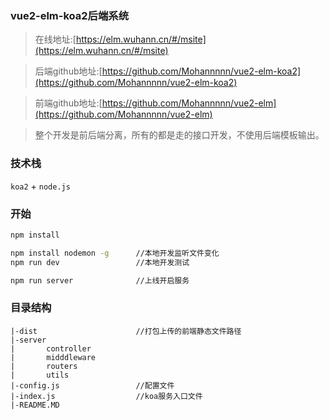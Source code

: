 ### vue2-elm-koa2后端系统

> 在线地址:[https://elm.wuhann.cn/#/msite](https://elm.wuhann.cn/#/msite)

> 后端github地址:[https://github.com/Mohannnnn/vue2-elm-koa2](https://github.com/Mohannnnn/vue2-elm-koa2)

> 前端github地址:[https://github.com/Mohannnnn/vue2-elm](https://github.com/Mohannnnn/vue2-elm)

> 整个开发是前后端分离，所有的都是走的接口开发，不使用后端模板输出。

### 技术栈
`koa2` + `node.js`

### 开始
```bash
npm install

npm install nodemon -g      //本地开发监听文件变化
npm run dev                 //本地开发测试

npm run server              //上线开启服务
```
### 目录结构
```
|-dist                      //打包上传的前端静态文件路径
|-server
|       controller
|       midddleware
|       routers
|       utils
|-config.js                 //配置文件       
|-index.js                  //koa服务入口文件
|-README.MD
```